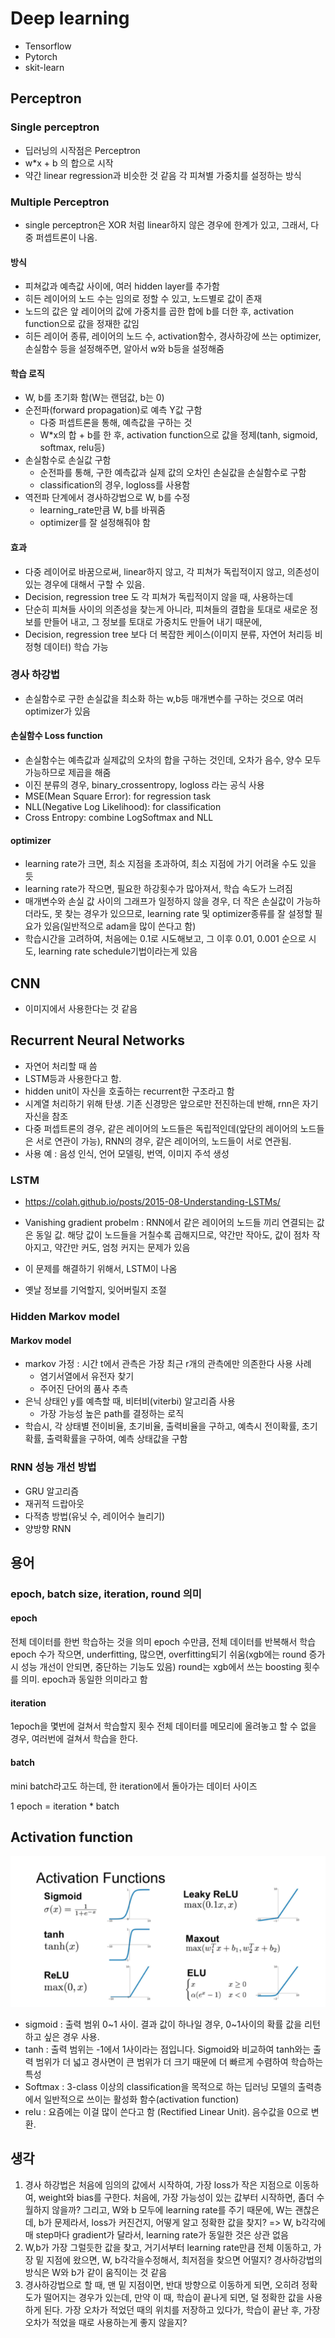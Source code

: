 # Deep learning
- Tensorflow
- Pytorch
- skit-learn

## Perceptron

### Single perceptron
- 딥러닝의 시작점은 Perceptron
- w*x + b 의 합으로 시작
- 약간 linear regression과 비슷한 것 같음 각 피쳐별 가중치를 설정하는 방식


### Multiple Perceptron
- single perceptron은 XOR 처럼 linear하지 않은 경우에 한계가 있고, 그래서, 다중 퍼셉트론이 나옴.

#### 방식
- 피쳐값과 예측값 사이에, 여러 hidden layer를 추가함
- 히든 레이어의 노드 수는 임의로 정할 수 있고, 노드별로 값이 존재
- 노드의 값은 앞 레이어의 값에 가중치를 곱한 합에 b를 더한 후, activation function으로 값을 정재한 값임
- 히든 레이어 종류, 레이어의 노드 수, activation함수, 경사하강에 쓰는 optimizer, 손실함수 등을 설정해주면, 알아서 w와 b등을 설정해줌

#### 학습 로직
- W, b를 초기화 함(W는 랜덤값, b는 0)
- 순전파(forward propagation)로 예측 Y값 구함
  - 다중 퍼셉트론을 통해, 예측값을 구하는 것
  - W*x의 합 + b를 한 후, activation function으로 값을 정제(tanh, sigmoid, softmax, relu등)
- 손실함수로 손실값 구함
  - 순전파를 통해, 구한 예측값과 실제 값의 오차인 손실값을 손실함수로 구함
  - classification의 경우, logloss를 사용함
- 역전파 단계에서 경사하강법으로 W, b를 수정
  - learning_rate만큼 W, b를 바꿔줌
  - optimizer를 잘 설정해줘야 함

#### 효과
- 다중 레이어로 바꿈으로써, linear하지 않고, 각 피쳐가 독립적이지 않고, 의존성이 있는 경우에 대해서 구할 수 있음.
- Decision, regression tree 도 각 피쳐가 독립적이지 않을 때, 사용하는데
- 단순히 피쳐들 사이의 의존성을 찾는게 아니라, 피쳐들의 결합을 토대로 새로운 정보를 만들어 내고, 그 정보를 토대로 가중치도 만들어 내기 때문에,
- Decision, regression tree 보다 더 복잡한 케이스(이미지 분류, 자연어 처리등 비정형 데이터) 학습 가능

### 경사 하강법
- 손실함수로 구한 손실값을 최소화 하는 w,b등 매개변수를 구하는 것으로 여러 optimizer가 있음

#### 손실함수 Loss function
- 손실함수는 예측값과 실제값의 오차의 합을 구하는 것인데, 오차가 음수, 양수 모두 가능하므로 제곱을 해줌
- 이진 분류의 경우, binary_crossentropy, logloss 라는 공식 사용
- MSE(Mean Square Error): for regression task
- NLL(Negative Log Likelihood): for classification
- Cross Entropy: combine LogSoftmax and NLL

#### optimizer
- learning rate가 크면, 최소 지점을 초과하여, 최소 지점에 가기 어려울 수도 있을 듯
- learning rate가 작으면, 필요한 하강횟수가 많아져서, 학습 속도가 느려짐
- 매개변수와 손실 값 사이의 그래프가 일정하지 않을 경우, 더 작은 손실값이 가능하더라도, 못 찾는 경우가 있으므로, learning rate 및 optimizer종류를 잘 설정할 필요가 있음(일반적으로 adam을 많이 쓴다고 함)
- 학습시간을 고려하여, 처음에는 0.1로 시도해보고, 그 이후 0.01, 0.001 순으로 시도, learning rate schedule기법이라는게 있음

## CNN
- 이미지에서 사용한다는 것 같음


## Recurrent Neural Networks
- 자연어 처리할 때 씀
- LSTM등과 사용한다고 함.
- hidden unit이 자신을 호출하는 recurrent한 구조라고 함
- 시계열 처리하기 위해 탄생. 기존 신경망은 앞으로만 전진하는데 반해, rnn은 자기 자신을 참조
- 다중 퍼셉트론의 경우, 같은 레이어의 노드들은 독립적인데(앞단의 레이어의 노드들은 서로 연관이 가능), RNN의 경우, 같은 레이어의, 노드들이 서로 연관됨.
- 사용 예 : 음성 인식, 언어 모델링, 번역, 이미지 주석 생성

### LSTM
- https://colah.github.io/posts/2015-08-Understanding-LSTMs/

- Vanishing gradient probelm : RNN에서 같은 레이어의 노드들 끼리 연결되는 값은 동일 값. 해당 값이 노드들을 거칠수록 곱해지므로, 약간만 작아도, 값이 점차 작아지고, 약간만 커도, 엄청 커지는 문제가 있음
- 이 문제를 해결하기 위해서, LSTM이 나옴
- 옛날 정보를 기억할지, 잊어버릴지 조절


### Hidden Markov model

#### Markov model
- markov 가정 : 시간 t에서 관측은 가장 최근 r개의 관측에만 의존한다
사용 사례
  - 염기서열에서 유전자 찾기
  - 주어진 단어의 품사 추측
- 은닉 상태인 y를 예측할 때, 비터비(viterbi) 알고리즘 사용
  - 가장 가능성 높은 path를 결정하는 로직
- 학습시, 각 상태별 전이비율, 초기비율, 출력비율을 구하고, 예측시 전이확률, 초기확률, 출력확률을 구하여, 예측 상태값을 구함

### RNN 성능 개선 방법
- GRU 알고리즘
- 재귀적 드랍아웃
- 다적층 방법(유닛 수, 레이어수 늘리기)
- 양방향 RNN

## 용어
### epoch, batch size, iteration, round 의미
#### epoch
전체 데이터를 한번 학습하는 것을 의미
epoch 수만큼, 전체 데이터를 반복해서 학습
epoch 수가 작으면, underfitting, 많으면, overfitting되기 쉬움(xgb에는 round 증가시 성능 개선이 안되면, 중단하는 기능도 있음)
round는 xgb에서 쓰는 boosting 횟수를 의미. epoch과 동일한 의미라고 함

#### iteration
1epoch을 몇번에 걸쳐서 학습할지 횟수
전체 데이터를 메모리에 올려놓고 할 수 없을 경우, 여러번에 걸쳐서 학습을 한다.


#### batch
mini batch라고도 하는데,
한 iteration에서 돌아가는 데이터 사이즈

1 epoch = iteration * batch


## Activation function
![img_1.png](img_1.png)
- sigmoid : 출력 범위 0~1 사이. 결과 값이 하나일 경우, 0~1사이의 확률 값을 리턴하고 싶은 경우 사용.
- tanh : 출력 범위는 -1에서 1사이라는 점입니다. Sigmoid와 비교하여 tanh와는 출력 범위가 더 넓고 경사면이 큰 범위가 더 크기 때문에 더 빠르게 수렴하여 학습하는 특성
- Softmax : 3-class 이상의 classification을 목적으로 하는 딥러닝 모델의 출력층에서 일반적으로 쓰이는 활성화 함수(activation function)
- relu : 요즘에는 이걸 많이 쓴다고 함 (Rectified Linear Unit). 음수값을 0으로 변환.


## 생각

1. 경사 하강법은 처음에 임의의 값에서 시작하여, 가장 loss가 작은 지점으로 이동하여, weight와 bias를 구한다. 처음에, 가장 가능성이 있는 값부터 시작하면, 좀더 수월하지 않을까? 그리고, W와 b 모두에 learning rate를 주기 때문에, W는 괜찮은데, b가 문제라서, loss가 커진건지, 어떻게 알고 정확한 값을 찾지? => W, b각각에 매 step마다 gradient가 달라서, learning rate가 동일한 것은 상관 없음
2. W,b가 가장 그럴듯한 값을 찾고, 거기서부터 learning rate만큼 전체 이동하고, 가장 밑 지점에 왔으면, W, b각각을수정해서, 최저점을 찾으면 어떨지? 경사하강법의 방식은 W와 b가 같이 움직이는 것 같음
3. 경사하강법으로 할 때, 맨 밑 지점이면, 반대 방향으로 이동하게 되면, 오히려 정확도가 떨어지는 경우가 있는데, 만약 이 때, 학습이 끝나게 되면, 덜 정확한 값을 사용하게 된다. 가장 오차가 적었던 때의 위치를 저장하고 있다가, 학습이 끝난 후, 가장 오차가 적었을 때로 사용하는게 좋지 않을지?